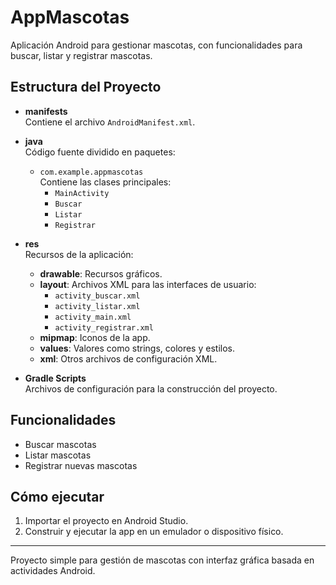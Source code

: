 # AppMascotas

Aplicación Android para gestionar mascotas, con funcionalidades para buscar, listar y registrar mascotas.

## Estructura del Proyecto

- **manifests**  
  Contiene el archivo `AndroidManifest.xml`.

- **java**  
  Código fuente dividido en paquetes:
    - `com.example.appmascotas`  
      Contiene las clases principales:
        - `MainActivity`
        - `Buscar`
        - `Listar`
        - `Registrar`

- **res**  
  Recursos de la aplicación:
    - **drawable**: Recursos gráficos.
    - **layout**: Archivos XML para las interfaces de usuario:
        - `activity_buscar.xml`
        - `activity_listar.xml`
        - `activity_main.xml`
        - `activity_registrar.xml`
    - **mipmap**: Iconos de la app.
    - **values**: Valores como strings, colores y estilos.
    - **xml**: Otros archivos de configuración XML.

- **Gradle Scripts**  
  Archivos de configuración para la construcción del proyecto.

## Funcionalidades

- Buscar mascotas
- Listar mascotas
- Registrar nuevas mascotas

## Cómo ejecutar

1. Importar el proyecto en Android Studio.
2. Construir y ejecutar la app en un emulador o dispositivo físico.

---

Proyecto simple para gestión de mascotas con interfaz gráfica basada en actividades Android.
